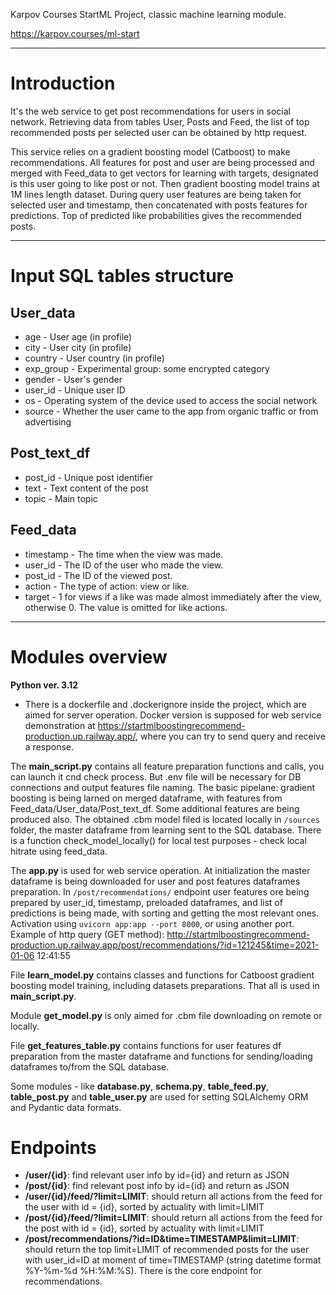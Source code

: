 Karpov Courses StartML Project, classic machine learning module.

https://karpov.courses/ml-start

---

# Introduction

It's the web service to get post recommendations for users in social network.
Retrieving data from tables User, Posts and Feed, the list of top recommended posts per selected user can be obtained 
by http request.

This service relies on a gradient boosting model (Catboost) to make recommendations. All features for post and user are 
being processed and merged with Feed_data to get vectors for learning with targets, designated is this user going to 
like post or not. Then gradient boosting model trains at 1M lines length dataset. During query user features are being
taken for selected user and timestamp, then concatenated with posts features for predictions. Top of predicted like
probabilities gives the recommended posts.

---

# Input SQL tables structure

## User_data

- age - User age (in profile)
- city - User city (in profile)
- country - User country (in profile)
- exp_group - Experimental group: some encrypted category
- gender - User's gender
- user_id - Unique user ID
- os - Operating system of the device used to access the social network
- source - Whether the user came to the app from organic traffic or from advertising

##  Post_text_df 

- post_id - Unique post identifier
- text - Text content of the post
- topic - Main topic

##  Feed_data 

- timestamp - The time when the view was made.
- user_id - The ID of the user who made the view.
- post_id - The ID of the viewed post.
- action - The type of action: view or like.
- target - 1 for views if a like was made almost immediately after the view, otherwise 0. The value is omitted for 
like actions.

---

# Modules overview 

**Python ver. 3.12**

- There is a dockerfile and .dockerignore inside the project, which are aimed for server operation. Docker version 
is supposed for web service demonstration at https://startmlboostingrecommend-production.up.railway.app/, where you can 
try to send query and receive a response.

The **main_script.py** contains all feature preparation functions and calls, you can launch it cnd check process. 
But .env file will be necessary for DB connections and output features file naming.
The basic pipelane: gradient boosting is being larned on merged dataframe, with features from 
Feed_data/User_data/Post_text_df. Some additional features are being produced also. The obtained .cbm model filed is 
located locally in `/sources` folder, the master dataframe from learning sent to the SQL database. There is a function 
check_model_locally() for local test purposes - check local hitrate using feed_data.


The **app.py** is used for web service operation. At initialization the master dataframe is being downloaded for user and 
post features dataframes preparation. In `/post/recommendations/` endpoint user features ore being prepared by user_id, 
timestamp, preloaded dataframes, and list of predictions is being made, with sorting and getting the most relevant ones. 
Activation using `uvicorn app:app --port 8000`, or using another port. Example of http query (GET method): 
http://startmlboostingrecommend-production.up.railway.app/post/recommendations/?id=121245&time=2021-01-06 12:41:55

File **learn_model.py** contains classes and functions for Catboost gradient boosting model training, including datasets 
preparations. That all is used in **main_script.py**.

Module **get_model.py** is only aimed for .cbm file downloading on remote or locally.

File **get_features_table.py** contains functions for user features df preparation from the master dataframe and functions
for sending/loading dataframes to/from the SQL database.

Some modules - like **database.py**, **schema.py**, **table_feed.py**, **table_post.py** and **table_user.py** are used 
for setting SQLAlchemy ORM and Pydantic data formats.

# Endpoints

- **/user/{id}**: find relevant user info by id={id} and return as JSON
- **/post/{id}**: find relevant post info  by id={id} and return as JSON
- **/user/{id}/feed/?limit=LIMIT**: should return all actions from the feed for the user with id = {id}, sorted by 
actuality with limit=LIMIT
- **/post/{id}/feed/?limit=LIMIT**: should return all actions from the feed for the post with id = {id}, sorted by 
actuality with limit=LIMIT
- **/post/recommendations/?id=ID&time=TIMESTAMP&limit=LIMIT**: should return the top limit=LIMIT of recommended posts for the user with
user_id=ID at moment of time=TIMESTAMP (string datetime format %Y-%m-%d %H:%M:%S). There is the core endpoint for
recommendations.




